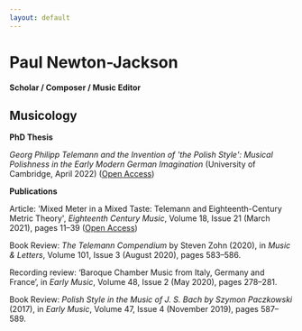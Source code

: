 ```yaml
---
layout: default
---
```


# Paul Newton-Jackson

**Scholar / Composer / Music Editor**

## Musicology

 
**PhD Thesis** 

_Georg Philipp Telemann and the Invention of 'the Polish Style': Musical Polishness in the Early Modern German Imagination_ (University of Cambridge, April 2022) ([Open Access](https://doi.org/10.17863/CAM.89102))

**Publications**

Article: 'Mixed Meter in a Mixed Taste: Telemann and Eighteenth-Century Metric Theory', _Eighteenth Century Music_, Volume 18, Issue 21 (March 2021), pages 11–39 ([Open Access](https://doi.org/10.1017/S1478570620000433))

Book Review: _The Telemann Compendium_ by Steven Zohn (2020), in _Music & Letters_, Volume 101, Issue 3 (August 2020), pages 583–586.

Recording review: ‘Baroque Chamber Music from Italy, Germany and France’, in _Early Music_, Volume 48, Issue 2 (May 2020), pages 278–281.

Book Review: _Polish Style in the Music of J. S. Bach by Szymon Paczkowski_ (2017), in _Early Music_, Volume 47, Issue 4 (November 2019), pages 587–589.

~~~
